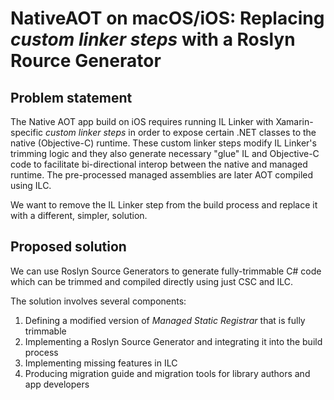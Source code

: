 # NativeAOT on macOS/iOS: Replacing _custom linker steps_ with a Roslyn Rource Generator

## Problem statement
The Native AOT app build on iOS requires running IL Linker with Xamarin-specific _custom linker steps_ in order to
expose certain .NET classes to the native (Objective-C) runtime. These custom linker steps modify IL Linker's trimming logic
and they also generate necessary "glue" IL and Objective-C code to facilitate bi-directional interop between the native
and managed runtime. The pre-processed managed assemblies are later AOT compiled using ILC.

We want to remove the IL Linker step from the build process and replace it with a different, simpler, solution.

## Proposed solution
We can use Roslyn Source Generators to generate fully-trimmable C# code which can be trimmed and compiled directly
using just CSC and ILC.

The solution involves several components:
1. Defining a modified version of _Managed Static Registrar_ that is fully trimmable
2. Implementing a Roslyn Source Generator and integrating it into the build process
3. Implementing missing features in ILC
4. Producing migration guide and migration tools for library authors and app developers
